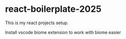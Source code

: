# react-boilerplate-2025
This is my react projects setup.
<p>Install vscode biome extension to work with biome easier</p>
